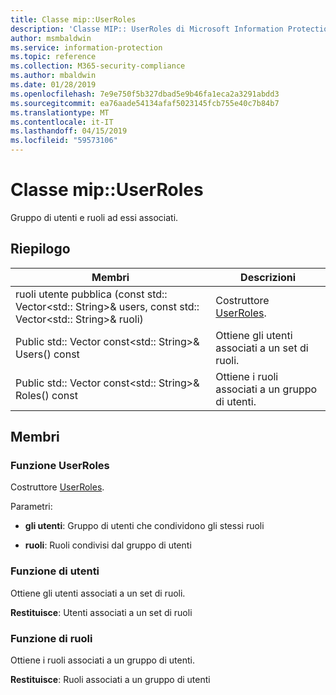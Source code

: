```yaml
---
title: Classe mip::UserRoles
description: 'Classe MIP:: UserRoles di Microsoft Information Protection (MIP) SDK vengono documentate.'
author: msmbaldwin
ms.service: information-protection
ms.topic: reference
ms.collection: M365-security-compliance
ms.author: mbaldwin
ms.date: 01/28/2019
ms.openlocfilehash: 7e9e750f5b327dbad5e9b46fa1eca2a3291abdd3
ms.sourcegitcommit: ea76aade54134afaf5023145fcb755e40c7b84b7
ms.translationtype: MT
ms.contentlocale: it-IT
ms.lasthandoff: 04/15/2019
ms.locfileid: "59573106"
---
```

# <a name="class-mipuserroles"></a>Classe mip::UserRoles 
Gruppo di utenti e ruoli ad essi associati.
  
## <a name="summary"></a>Riepilogo
 Membri                        | Descrizioni                                
--------------------------------|---------------------------------------------
ruoli utente pubblica (const std:: Vector\<std:: String\>& users, const std:: Vector\<std:: String\>& ruoli)  |  Costruttore [UserRoles](class_mip_userroles.md).
Public std:: Vector const\<std:: String\>& Users() const  |  Ottiene gli utenti associati a un set di ruoli.
Public std:: Vector const\<std:: String\>& Roles() const  |  Ottiene i ruoli associati a un gruppo di utenti.
  
## <a name="members"></a>Membri
  
### <a name="userroles-function"></a>Funzione UserRoles
Costruttore [UserRoles](class_mip_userroles.md).

Parametri:  
* **gli utenti**: Gruppo di utenti che condividono gli stessi ruoli 


* **ruoli**: Ruoli condivisi dal gruppo di utenti


  
### <a name="users-function"></a>Funzione di utenti
Ottiene gli utenti associati a un set di ruoli.

  
**Restituisce**: Utenti associati a un set di ruoli
  
### <a name="roles-function"></a>Funzione di ruoli
Ottiene i ruoli associati a un gruppo di utenti.

  
**Restituisce**: Ruoli associati a un gruppo di utenti
